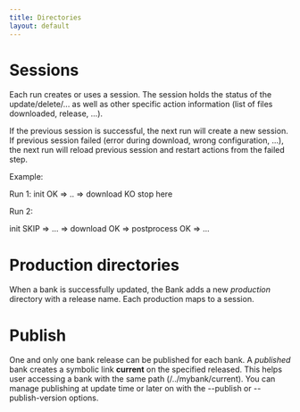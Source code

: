 ```yaml
---
title: Directories
layout: default
---
```


# Sessions

Each run creates or uses a session. The session holds the status of the update/delete/... as well as other specific action information (list of files downloaded, release, ...).

If the previous session is successful, the next run will create a new session.
If previous session failed (error during download, wrong configuration, ...), the next run will reload previous session and restart actions from the failed step.

Example:

Run 1:
 init OK => .. => download KO stop here

Run 2:

 init SKIP => ... => download OK => postprocess OK => ...


# Production directories

When a bank is successfully updated, the Bank adds a new *production* directory with a release name.
Each production maps to a session.

# Publish

One and only one bank release can be published for each bank. A *published* bank creates a symbolic link **current** on the specified released. This helps user accessing a bank with the same path (/../mybank/current). You can manage publishing at update time or later on with the --publish or --publish-version options.

